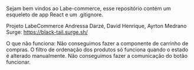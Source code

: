 Sejam bem vindos ao Labe-commerce, esse repositório contém um esqueleto de app React e um .gitignore.

Projeto LabeCommerce
Andressa Darzé, David Henrique, Ayrton Medrano
Surge: https://black-tail.surge.sh/

O que não funciona:
Não conseguimos fazer a componente de carrinho de compras.
O filtro de ordenação dos produtos só funciona quando o estado é alterado manualmente. Não conseguimos fazer a comunicação do botão funcionar.
